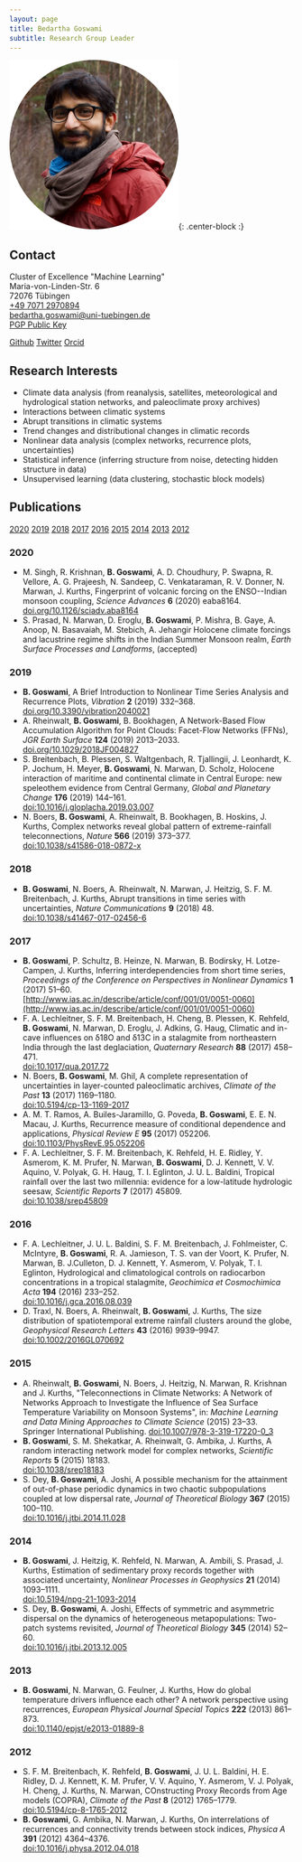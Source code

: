 ```yaml
---
layout: page
title: Bedartha Goswami
subtitle: Research Group Leader
---
```

![BG-ProfilePic](/img/bg_profile_pic.png){: .center-block :}

## Contact

Cluster of Excellence "Machine Learning"  
Maria-von-Linden-Str. 6  
72076 Tübingen  
[+49 7071 2970894](tel:+4970712970894)  
[bedartha.goswami@uni-tuebingen.de](mailto:bedartha.goswami@uni-tuebingen.de)  
[PGP Public Key](https://raw.githubusercontent.com/mlcs/mlcs.github.io/master/_data/goswami_pgp_publickey.asc)

[Github](https://github.com/bedartha)
[Twitter](https://twitter.com/bedartha)
[Orcid](http://orcid.org/0000-0002-2302-166X)


## Research Interests

+ Climate data analysis (from reanalysis, satellites, meteorological and
    hydrological station networks, and paleoclimate proxy archives)
+ Interactions between climatic systems
+ Abrupt transitions in climatic systems
+ Trend changes and distributional changes in climatic records
+ Nonlinear data analysis (complex networks, recurrence plots,
    uncertainties)
+ Statistical inference (inferring structure from noise, detecting
    hidden structure in data)
+ Unsupervised learning (data clustering, stochastic block models)


## Publications

[2020](#2020) [2019](#2019) [2018](#2018) [2017](#2017) [2016](#2016)
[2015](#2015) [2014](#2014) [2013](#2013) [2012](#2012)

### 2020
+ M. Singh, R. Krishnan, **B. Goswami**, A. D. Choudhury, P. Swapna, R.
    Vellore, A. G. Prajeesh, N. Sandeep, C. Venkataraman, R. V. Donner,
    N. Marwan, J. Kurths,
    Fingerprint of volcanic forcing on the ENSO--Indian monsoon coupling,
    _Science Advances_
    **6**
    (2020)
    eaba8164.  
    [doi.org/10.1126/sciadv.aba8164](https://doi.org/10.1126/sciadv.aba8164)
+ S. Prasad, N. Marwan, D. Eroglu, **B. Goswami**, P. Mishra, B. Gaye, A. Anoop, N. Basavaiah, M. Stebich, A. Jehangir
    Holocene climate forcings and lacustrine regime shifts in the Indian Summer Monsoon realm,
    _Earth Surface Processes and Landforms_,
    (accepted)

### 2019
+ **B. Goswami**,
    A Brief Introduction to Nonlinear Time Series Analysis and Recurrence Plots,
    _Vibration_
    **2**
    (2019)
    332–368.  
    [doi.org/10.3390/vibration2040021](https://doi.org/10.3390/vibration2040021)
+ A. Rheinwalt, **B. Goswami**, B. Bookhagen,
    A Network-Based Flow Accumulation Algorithm for Point Clouds: Facet-Flow Networks (FFNs),
    _JGR Earth Surface_
    **124**
    (2019)
    2013–2033.  
    [doi.org/10.1029/2018JF004827](https://doi.org/10.1029/2018JF004827)
+ S. Breitenbach, B. Plessen, S. Waltgenbach, R. Tjallingii, J. Leonhardt, K. P. Jochum, H. Meyer, **B. Goswami**, N. Marwan, D. Scholz,
    Holocene interaction of maritime and continental climate in Central Europe: new speleothem evidence from Central Germany,
    _Global and Planetary Change_
    **176**
    (2019)
    144–161.  
    [doi:10.1016/j.gloplacha.2019.03.007](https://doi.org/10.1016/j.gloplacha.2019.03.007)
+ N. Boers, **B. Goswami**, A. Rheinwalt, B. Bookhagen, B. Hoskins, J. Kurths,
    Complex networks reveal global pattern of extreme-rainfall teleconnections,
    _Nature_
    **566**
    (2019)
    373–377.  
    [doi:10.1038/s41586-018-0872-x](https://doi.org/10.1038/s41586-018-0872-x)

### 2018
+ **B. Goswami**, N. Boers, A. Rheinwalt, N. Marwan, J. Heitzig, S. F. M. Breitenbach, J. Kurths,
    Abrupt transitions in time series with uncertainties,
    _Nature Communications_
    **9**
    (2018)
    48.  
    [doi:10.1038/s41467-017-02456-6](http://doi.org/10.1038/s41467-017-02456-6)

### 2017
+ **B. Goswami**, P. Schultz, B. Heinze, N. Marwan, B. Bodirsky, H. Lotze-Campen, J. Kurths,
    Inferring interdependencies from short time series,
    _Proceedings of the Conference on Perspectives in Nonlinear Dynamics_
    **1**
    (2017)
    51–60.  
    [http://www.ias.ac.in/describe/article/conf/001/01/0051-0060](http://www.ias.ac.in/describe/article/conf/001/01/0051-0060)
+ F. A. Lechleitner, S. F. M. Breitenbach, H. Cheng, B. Plessen, K. Rehfeld, **B. Goswami**, N. Marwan, D. Eroglu, J. Adkins, G. Haug,
    Climatic and in-cave influences on δ18O and δ13C in a stalagmite from northeastern India through the last deglaciation,
    _Quaternary Research_
    **88**
    (2017)
    458–471.  
    [doi:10.1017/qua.2017.72](https://doi.org/10.1017/qua.2017.72)
+ N. Boers, **B. Goswami**, M. Ghil,
    A complete representation of uncertainties in layer-counted paleoclimatic archives,
    _Climate of the Past_
    **13**
    (2017)
    1169–1180.  
    [doi:10.5194/cp-13-1169-2017](https://doi.org/10.5194/cp-13-1169-2017)
+ A. M. T. Ramos, A. Builes-Jaramillo, G. Poveda, **B. Goswami**, E. E. N. Macau, J. Kurths,
    Recurrence measure of conditional dependence and applications,
    _Physical Review E_
    **95**
    (2017)
    052206.  
    [doi:10.1103/PhysRevE.95.052206](https://doi.org/10.1103/PhysRevE.95.052206)
+ F. A. Lechleitner, S. F. M. Breitenbach, K. Rehfeld, H. E. Ridley, Y. Asmerom, K. M. Prufer, N. Marwan, **B. Goswami**, D. J. Kennett, V. V. Aquino, V. Polyak, G. H. Haug, T. I. Eglinton, J. U. L. Baldini,
    Tropical rainfall over the last two millennia: evidence for a low-latitude hydrologic seesaw,
    _Scientific Reports_
    **7**
    (2017)
    45809.  
    [doi:10.1038/srep45809](https://doi.org/10.1038/srep45809)

### 2016
+ F. A. Lechleitner, J. U. L. Baldini, S. F. M. Breitenbach, J. Fohlmeister, C. McIntyre, **B. Goswami**, R. A. Jamieson, T. S. van der Voort, K. Prufer, N. Marwan, B. J.Culleton, D. J. Kennett, Y. Asmerom, V. Polyak, T. I. Eglinton,
    Hydrological and climatological controls on radiocarbon concentrations in a tropical stalagmite,
    _Geochimica et Cosmochimica Acta_
    **194**
    (2016)
    233–252.  
    [doi:10.1016/j.gca.2016.08.039](https://doi.org/10.1016/j.gca.2016.08.039)
+ D. Traxl, N. Boers, A. Rheinwalt, **B. Goswami**, J. Kurths,
    The size distribution of spatiotemporal extreme rainfall clusters around the globe,
    _Geophysical Research Letters_
    **43**
    (2016)
    9939–9947.  
    [doi:10.1002/2016GL070692](https://doi.org/10.1002/2016GL070692)

### 2015
+ A. Rheinwalt, **B. Goswami**, N. Boers, J. Heitzig, N. Marwan, R. Krishnan and J. Kurths,
    "Teleconnections in Climate Networks: A Network of Networks Approach to Investigate the Influence of Sea Surface Temperature Variability on Monsoon Systems",
    in: _Machine Learning and Data Mining Approaches to Climate Science_
    (2015)
    23–33.  
    Springer International Publishing.
    [doi:10.1007/978-3-319-17220-0_3](https://doi.org/10.1007/978-3-319-17220-0_3)
+ **B. Goswami**, S. M. Shekatkar, A. Rheinwalt, G. Ambika, J. Kurths,
    A random interacting network model for complex networks,
    _Scientific Reports_
    **5**
    (2015)
    18183.  
    [doi:10.1038/srep18183](https://doi.org/10.1038/srep18183)
+ S. Dey, **B. Goswami**, A. Joshi,
    A possible mechanism for the attainment of out-of-phase periodic dynamics in two chaotic subpopulations coupled at low dispersal rate,
    _Journal of Theoretical Biology_
    **367**
    (2015)
    100–110.  
    [doi:10.1016/j.jtbi.2014.11.028](https://doi.org/10.1016/j.jtbi.2014.11.028)

### 2014
+ **B. Goswami**, J. Heitzig, K. Rehfeld, N. Marwan, A. Ambili, S. Prasad, J. Kurths,
    Estimation of sedimentary proxy records together with associated uncertainty,
    _Nonlinear Processes in Geophysics_
    **21**
    (2014)
    1093–1111.  
    [doi:10.5194/npg-21-1093-2014](https://doi.org/10.5194/npg-21-1093-2014)
+ S. Dey, **B. Goswami**, A. Joshi,
    Effects of symmetric and asymmetric dispersal on the dynamics of heterogeneous metapopulations: Two-patch systems revisited,
    _Journal of Theoretical Biology_
    **345**
    (2014)
    52–60.  
    [doi:10.1016/j.jtbi.2013.12.005](https://doi.org10.1016/j.jtbi.2013.12.005)

### 2013
+ **B. Goswami**, N. Marwan, G. Feulner, J. Kurths,
    How do global temperature drivers influence each other? A network perspective using recurrences,
    _European Physical Journal Special Topics_
    **222**
    (2013)
    861–873.  
    [doi:10.1140/epjst/e2013-01889-8](https://doi.org/10.1140/epjst/e2013-01889-8)

### 2012
+ S. F. M. Breitenbach, K. Rehfeld, **B. Goswami**, J. U. L. Baldini, H. E. Ridley, D. J. Kennett, K. M. Prufer, V. V. Aquino, Y. Asmerom, V. J. Polyak, H. Cheng, J. Kurths, N. Marwan,
    COnstructing Proxy Records from Age models (COPRA),
    _Climate of the Past_
    **8**
    (2012)
    1765–1779.  
    [doi:10.5194/cp-8-1765-2012](https://doi.org/10.5194/cp-8-1765-2012)
+ **B. Goswami**, G. Ambika, N. Marwan, J. Kurths,
    On interrelations of recurrences and connectivity trends between stock indices,
    _Physica A_
    **391**
    (2012)
    4364–4376.  
    [doi:10.1016/j.physa.2012.04.018](https://doi.org/10.1016/j.physa.2012.04.018)


